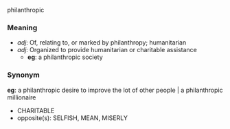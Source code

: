 philanthropic
### Meaning
+ _adj_: Of, relating to, or marked by philanthropy; humanitarian
+ _adj_: Organized to provide humanitarian or charitable assistance
    + __eg__: a philanthropic society

### Synonym

__eg__: a philanthropic desire to improve the lot of other people | a philanthropic millionaire

+ CHARITABLE
+ opposite(s): SELFISH, MEAN, MISERLY


